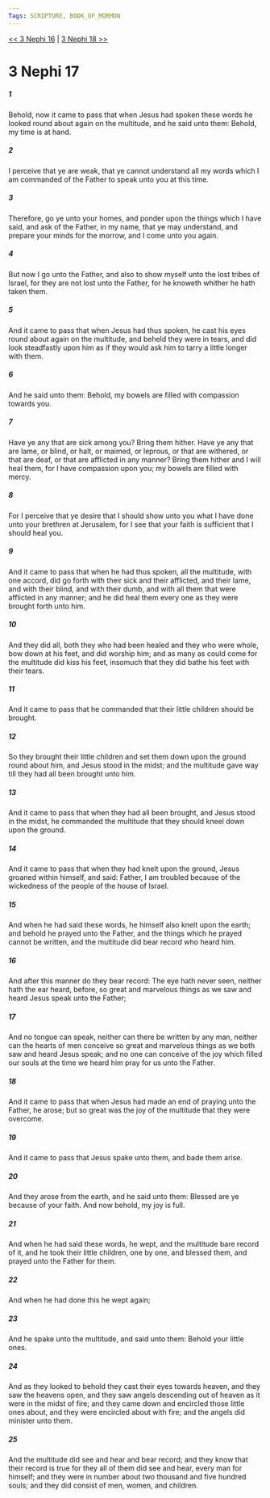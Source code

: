```yaml
---
Tags: SCRIPTURE, BOOK_OF_MORMON
---
```


[<< 3 Nephi 16](BOOK_OF_MORMON/11_3_Nephi/3_Nephi_16.md) | [3 Nephi 18 >>](BOOK_OF_MORMON/11_3_Nephi/3_Nephi_18.md)

# 3 Nephi 17

##### 1
 Behold, now it came to pass that when Jesus had spoken these words he looked round about again on the multitude, and he said unto them: Behold, my time is at hand.
##### 2
 I perceive that ye are weak, that ye cannot understand all my words which I am commanded of the Father to speak unto you at this time.
##### 3
 Therefore, go ye unto your homes, and ponder upon the things which I have said, and ask of the Father, in my name, that ye may understand, and prepare your minds for the morrow, and I come unto you again.
##### 4
 But now I go unto the Father, and also to show myself unto the lost tribes of Israel, for they are not lost unto the Father, for he knoweth whither he hath taken them.
##### 5
 And it came to pass that when Jesus had thus spoken, he cast his eyes round about again on the multitude, and beheld they were in tears, and did look steadfastly upon him as if they would ask him to tarry a little longer with them.
##### 6
 And he said unto them: Behold, my bowels are filled with compassion towards you.
##### 7
 Have ye any that are sick among you? Bring them hither. Have ye any that are lame, or blind, or halt, or maimed, or leprous, or that are withered, or that are deaf, or that are afflicted in any manner? Bring them hither and I will heal them, for I have compassion upon you; my bowels are filled with mercy.
##### 8
 For I perceive that ye desire that I should show unto you what I have done unto your brethren at Jerusalem, for I see that your faith is sufficient that I should heal you.
##### 9
 And it came to pass that when he had thus spoken, all the multitude, with one accord, did go forth with their sick and their afflicted, and their lame, and with their blind, and with their dumb, and with all them that were afflicted in any manner; and he did heal them every one as they were brought forth unto him.
##### 10
 And they did all, both they who had been healed and they who were whole, bow down at his feet, and did worship him; and as many as could come for the multitude did kiss his feet, insomuch that they did bathe his feet with their tears.
##### 11
 And it came to pass that he commanded that their little children should be brought.
##### 12
 So they brought their little children and set them down upon the ground round about him, and Jesus stood in the midst; and the multitude gave way till they had all been brought unto him.
##### 13
 And it came to pass that when they had all been brought, and Jesus stood in the midst, he commanded the multitude that they should kneel down upon the ground.
##### 14
 And it came to pass that when they had knelt upon the ground, Jesus groaned within himself, and said: Father, I am troubled because of the wickedness of the people of the house of Israel.
##### 15
 And when he had said these words, he himself also knelt upon the earth; and behold he prayed unto the Father, and the things which he prayed cannot be written, and the multitude did bear record who heard him.
##### 16
 And after this manner do they bear record: The eye hath never seen, neither hath the ear heard, before, so great and marvelous things as we saw and heard Jesus speak unto the Father;
##### 17
 And no tongue can speak, neither can there be written by any man, neither can the hearts of men conceive so great and marvelous things as we both saw and heard Jesus speak; and no one can conceive of the joy which filled our souls at the time we heard him pray for us unto the Father.
##### 18
 And it came to pass that when Jesus had made an end of praying unto the Father, he arose; but so great was the joy of the multitude that they were overcome.
##### 19
 And it came to pass that Jesus spake unto them, and bade them arise.
##### 20
 And they arose from the earth, and he said unto them: Blessed are ye because of your faith. And now behold, my joy is full.
##### 21
 And when he had said these words, he wept, and the multitude bare record of it, and he took their little children, one by one, and blessed them, and prayed unto the Father for them.
##### 22
 And when he had done this he wept again;
##### 23
 And he spake unto the multitude, and said unto them: Behold your little ones.
##### 24
 And as they looked to behold they cast their eyes towards heaven, and they saw the heavens open, and they saw angels descending out of heaven as it were in the midst of fire; and they came down and encircled those little ones about, and they were encircled about with fire; and the angels did minister unto them.
##### 25
 And the multitude did see and hear and bear record; and they know that their record is true for they all of them did see and hear, every man for himself; and they were in number about two thousand and five hundred souls; and they did consist of men, women, and children.
